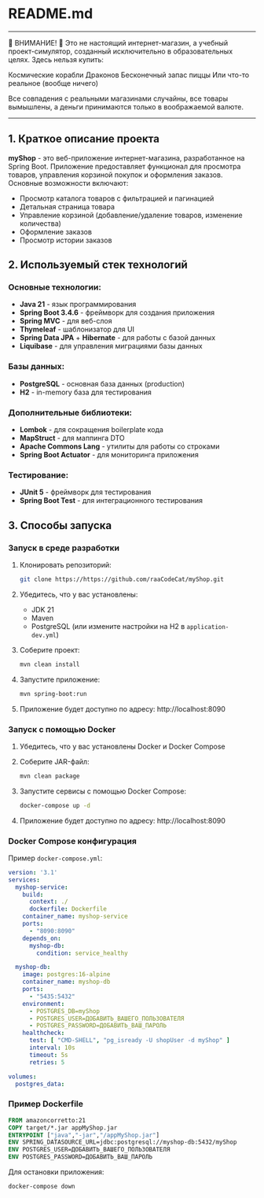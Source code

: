 # README.md
___
🚨 ВНИМАНИЕ! 🚨
Это не настоящий интернет-магазин, а учебный проект-симулятор, созданный исключительно в образовательных целях. Здесь нельзя купить:

Космические корабли
Драконов
Бесконечный запас пиццы
Или что-то реальное (вообще ничего)

Все совпадения с реальными магазинами случайны, все товары вымышлены, а деньги принимаются только в воображаемой валюте.
___

## 1. Краткое описание проекта

**myShop** - это веб-приложение интернет-магазина, разработанное на Spring Boot. Приложение предоставляет функционал для просмотра товаров, управления корзиной покупок и оформления заказов. Основные возможности включают:
- Просмотр каталога товаров с фильтрацией и пагинацией
- Детальная страница товара
- Управление корзиной (добавление/удаление товаров, изменение количества)
- Оформление заказов
- Просмотр истории заказов

## 2. Используемый стек технологий

### Основные технологии:
- **Java 21** - язык программирования
- **Spring Boot 3.4.6** - фреймворк для создания приложения
- **Spring MVC** - для веб-слоя
- **Thymeleaf** - шаблонизатор для UI
- **Spring Data JPA** + **Hibernate** - для работы с базой данных
- **Liquibase** - для управления миграциями базы данных

### Базы данных:
- **PostgreSQL** - основная база данных (production)
- **H2** - in-memory база для тестирования

### Дополнительные библиотеки:
- **Lombok** - для сокращения boilerplate кода
- **MapStruct** - для маппинга DTO
- **Apache Commons Lang** - утилиты для работы со строками
- **Spring Boot Actuator** - для мониторинга приложения

### Тестирование:
- **JUnit 5** - фреймворк для тестирования
- **Spring Boot Test** - для интеграционного тестирования

## 3. Способы запуска

### Запуск в среде разработки

1. Клонировать репозиторий:
   ```bash
   git clone https://https://github.com/raaCodeCat/myShop.git
   ```

2. Убедитесь, что у вас установлены:
    - JDK 21
    - Maven
    - PostgreSQL (или измените настройки на H2 в `application-dev.yml`)

3. Соберите проект:
   ```bash
   mvn clean install
   ```

4. Запустите приложение:
   ```bash
   mvn spring-boot:run
   ```

5. Приложение будет доступно по адресу: http://localhost:8090

### Запуск с помощью Docker

1. Убедитесь, что у вас установлены Docker и Docker Compose

2. Соберите JAR-файл:
   ```bash
   mvn clean package
   ```

3. Запустите сервисы с помощью Docker Compose:
   ```bash
   docker-compose up -d
   ```

4. Приложение будет доступно по адресу: http://localhost:8090

### Docker Compose конфигурация

Пример `docker-compose.yml`:
```yaml
version: '3.1'
services:
  myshop-service:
    build:
      context: ./
      dockerfile: Dockerfile
    container_name: myshop-service
    ports:
      - "8090:8090"
    depends_on:
      myshop-db:
        condition: service_healthy

  myshop-db:
    image: postgres:16-alpine
    container_name: myshop-db
    ports:
      - "5435:5432"
    environment:
      - POSTGRES_DB=myShop
      - POSTGRES_USER=ДОБАВИТЬ_ВАШЕГО_ПОЛЬЗОВАТЕЛЯ
      - POSTGRES_PASSWORD=ДОБАВИТЬ_ВАШ_ПАРОЛЬ
    healthcheck:
      test: [ "CMD-SHELL", "pg_isready -U shopUser -d myShop" ]
      interval: 10s
      timeout: 5s
      retries: 5

volumes:
  postgres_data:
```

### Пример Dockerfile

```dockerfile
FROM amazoncorretto:21
COPY target/*.jar appMyShop.jar
ENTRYPOINT ["java","-jar","/appMyShop.jar"]
ENV SPRING_DATASOURCE_URL=jdbc:postgresql://myshop-db:5432/myShop
ENV POSTGRES_USER=ДОБАВИТЬ_ВАШЕГО_ПОЛЬЗОВАТЕЛЯ
ENV POSTGRES_PASSWORD=ДОБАВИТЬ_ВАШ_ПАРОЛЬ
```

Для остановки приложения:
```bash
docker-compose down
```